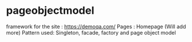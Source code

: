 # pageobjectmodel
framework for the site : https://demoqa.com/
Pages : Homepage (Will add more)
Pattern used: Singleton, facade, factory and page object model
